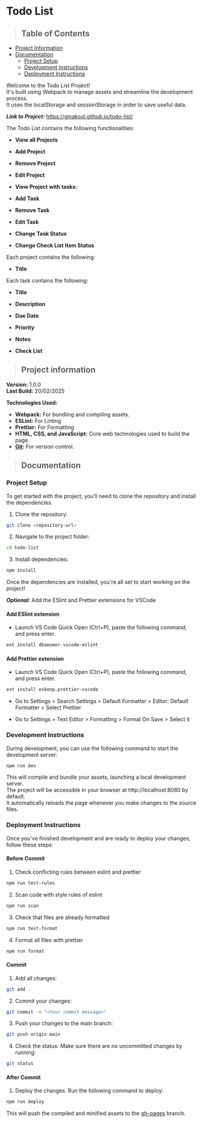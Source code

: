 # Todo List

> ## Table of Contents
- [Project Information](#project-information)
- [Documentation](#documentation)
    - [Project Setup](#project-setup)
    - [Development Instructions](#development-instructions)
    - [Deployment Instructions](#deployment-instructions)

Welcome to the Todo List Project!\
It's built using Webpack to manage assets and streamline the development process.\
It uses the localStorage and sessionStorage in order to save useful data.

***Link to Project:*** https://ginakoul.github.io/todo-list/

The Todo List contains the following functionalities:

- **View all Projects**

- **Add Project**

- **Remove Project**

- **Edit Project**

- **View Project with tasks:**

- **Add Task**

- **Remove Task**

- **Edit Task**

- **Change Task Status**

- **Change Check List Item Status**

Each project contains the following:

- **Title**

Each task contains the following:

- **Title**

- **Description**

- **Due Date**

- **Priority**

- **Notes**

- **Check List**

> ## Project information

**Version:** 1.0.0\
**Last Build:** 20/02/2025

**Technologies Used:**

- **Webpack:** For bundling and compiling assets.
- **ESLint:** For Linting
- **Prettier:** For Formatting
- **HTML, CSS, and JavaScript:** Core web technologies used to build the page.
- **[Git](https://pages.github.com/):** For version control.

> ## Documentation

### Project Setup

To get started with the project, you’ll need to clone the repository and install the dependencies.

1. Clone the repository:

```bash
git clone <repository-url>
```

2. Navigate to the project folder:

```bash
cd todo-list
```

3. Install dependencies:

```bash
npm install
```

Once the dependencies are installed, you're all set to start working on the project!

***Optional:*** Add the ESlint and Prettier extensions for VSCode

#### Add ESlint extension

- Launch VS Code Quick Open (Ctrl+P), paste the following command, and press enter.

```bash
ext install dbaeumer.vscode-eslint
```

#### Add Prettier extension

- Launch VS Code Quick Open (Ctrl+P), paste the following command, and press enter.

```bash
ext install esbenp.prettier-vscode
```

- Go to Settings > Search Settings > Default Formatter > Editor: Default Formatter > Select Prettier

- Go to Settings > Text Editor > Formatting > Format On Save > Select it

### Development Instructions

During development, you can use the following command to start the development server:

```bash
npm run dev
```

This will compile and bundle your assets, launching a local development server.\
The project will be accessible in your browser at http://localhost:8080 by default.\
It automatically reloads the page whenever you make changes to the source files.

### Deployment Instructions

Once you've finished development and are ready to deploy your changes, follow these steps:

#### Before Commit

1. Check conflicting rules between eslint and prettier

```bash
npm run test-rules
```

2.  Scan code with style rules of eslint

```bash
npm run scan
```

3.  Check that files are already formatted

```bash
npm run test-format
```

4. Format all files with prettier

```bash
npm run format
```

#### Commit

1. Add all changes:

```bash
git add .
```

2. Commit your changes:

```bash
git commit -m "<Your commit message>"
```

3. Push your changes to the main branch:

```bash
git push origin main
```

4. Check the status: Make sure there are no uncommitted changes by running:

```bash
git status
```

#### After Commit

1. Deploy the changes. Run the following command to deploy:

```bash
npm run deploy
```

This will push the compiled and minified assets to the [gh-pages](https://github.com/GinaKoul/todo-list/tree/gh-pages) branch.